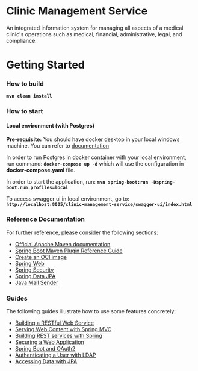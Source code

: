 # Clinic Management Service
An integrated information system for managing all aspects of a medical clinic's operations such as medical, financial, administrative, legal, and compliance.
# Getting Started

### How to build
**`mvn clean install`**

### How to start

#### Local environment (with Postgres)
**Pre-requisite:** You should have docker desktop in your local windows machine. You can refer to [documentation](https://www.docker.com/products/docker-desktop/)

In order to run Postgres in docker container with your local environment, run command:
**`docker-compose up -d`** which will use the configuration in **docker-compose.yaml** file.

In order to start the application, run:
**`mvn spring-boot:run -Dspring-boot.run.profiles=local`**

To access swagger ui in local environment, go to:
**`http://localhost:8085/clinic-management-service/swagger-ui/index.html`**

### Reference Documentation
For further reference, please consider the following sections:

* [Official Apache Maven documentation](https://maven.apache.org/guides/index.html)
* [Spring Boot Maven Plugin Reference Guide](https://docs.spring.io/spring-boot/docs/3.0.2/maven-plugin/reference/html/)
* [Create an OCI image](https://docs.spring.io/spring-boot/docs/3.0.2/maven-plugin/reference/html/#build-image)
* [Spring Web](https://docs.spring.io/spring-boot/docs/3.0.2/reference/htmlsingle/#web)
* [Spring Security](https://docs.spring.io/spring-boot/docs/3.0.2/reference/htmlsingle/#web.security)
* [Spring Data JPA](https://docs.spring.io/spring-boot/docs/3.0.2/reference/htmlsingle/#data.sql.jpa-and-spring-data)
* [Java Mail Sender](https://docs.spring.io/spring-boot/docs/3.0.2/reference/htmlsingle/#io.email)

### Guides
The following guides illustrate how to use some features concretely:

* [Building a RESTful Web Service](https://spring.io/guides/gs/rest-service/)
* [Serving Web Content with Spring MVC](https://spring.io/guides/gs/serving-web-content/)
* [Building REST services with Spring](https://spring.io/guides/tutorials/rest/)
* [Securing a Web Application](https://spring.io/guides/gs/securing-web/)
* [Spring Boot and OAuth2](https://spring.io/guides/tutorials/spring-boot-oauth2/)
* [Authenticating a User with LDAP](https://spring.io/guides/gs/authenticating-ldap/)
* [Accessing Data with JPA](https://spring.io/guides/gs/accessing-data-jpa/)

